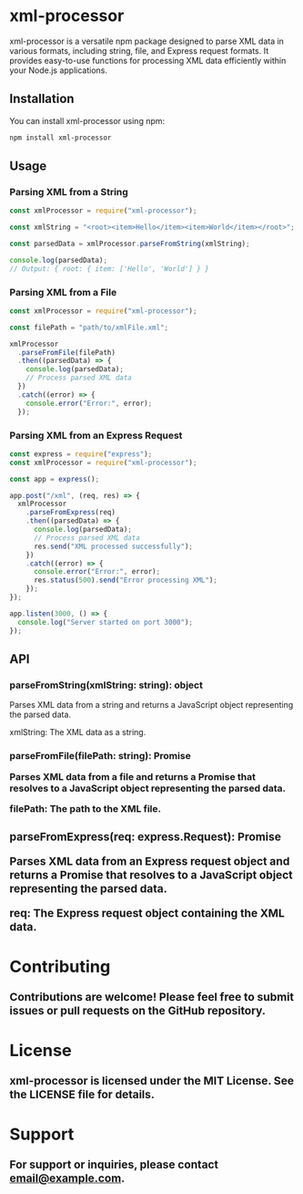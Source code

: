 # xml-processor

xml-processor is a versatile npm package designed to parse XML data in various formats, including string, file, and Express request formats. It provides easy-to-use functions for processing XML data efficiently within your Node.js applications.

## Installation

You can install xml-processor using npm:

```bash
npm install xml-processor
```

## Usage

### Parsing XML from a String

```javascript
const xmlProcessor = require("xml-processor");

const xmlString = "<root><item>Hello</item><item>World</item></root>";

const parsedData = xmlProcessor.parseFromString(xmlString);

console.log(parsedData);
// Output: { root: { item: ['Hello', 'World'] } }
```

### Parsing XML from a File

```javascript
const xmlProcessor = require("xml-processor");

const filePath = "path/to/xmlFile.xml";

xmlProcessor
  .parseFromFile(filePath)
  .then((parsedData) => {
    console.log(parsedData);
    // Process parsed XML data
  })
  .catch((error) => {
    console.error("Error:", error);
  });
```

### Parsing XML from an Express Request

```javascript
const express = require("express");
const xmlProcessor = require("xml-processor");

const app = express();

app.post("/xml", (req, res) => {
  xmlProcessor
    .parseFromExpress(req)
    .then((parsedData) => {
      console.log(parsedData);
      // Process parsed XML data
      res.send("XML processed successfully");
    })
    .catch((error) => {
      console.error("Error:", error);
      res.status(500).send("Error processing XML");
    });
});

app.listen(3000, () => {
  console.log("Server started on port 3000");
});
```

## API

### parseFromString(xmlString: string): object

Parses XML data from a string and returns a JavaScript object representing the parsed data.

xmlString: The XML data as a string.

### parseFromFile(filePath: string): Promise<object>

Parses XML data from a file and returns a Promise that resolves to a JavaScript object representing the parsed data.

filePath: The path to the XML file.

### parseFromExpress(req: express.Request): Promise<object>

Parses XML data from an Express request object and returns a Promise that resolves to a JavaScript object representing the parsed data.

req: The Express request object containing the XML data.

## Contributing

Contributions are welcome! Please feel free to submit issues or pull requests on the GitHub repository.

## License

xml-processor is licensed under the MIT License. See the LICENSE file for details.

## Support

For support or inquiries, please contact email@example.com.
